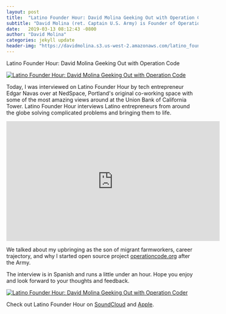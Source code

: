 ```yaml
---
layout: post
title:  "Latino Founder Hour: David Molina Geeking Out with Operation Code."
subtitle: "David Molina (ret. Captain U.S. Army) is Founder of Operation Code and self-taught writing the first line of code to petition Congress to expand the New GI Bill to include coding schools, a benefit he couldn’t use after exiting after 12 years in uniform. An entrepreneur, David has built numerous startups, has testified before members of Congress to expand technical education for veterans and spouses, and as a former captain in the Army was recipient of the Lt. Rowan Award, Meritorious Service Medal and Army Commendation Medal."
date:   2019-03-13 08:12:43 -0800
author: "David Molina"
categories: jekyll update
header-img: "https://davidmolina.s3.us-west-2.amazonaws.com/latino_founder_hour_panel.png"
---
```

<span class="caption text-muted" align="center">Latino Founder Hour: David Molina Geeking Out with Operation Code</span>

<a href="#">
    <img src="https://davidmolina.s3.us-west-2.amazonaws.com/latino_founder_hour_podcast.png" alt="Latino Founder Hour: David Molina Geeking Out with Operation Code">
</a>

Today, I was interviewed on Latino Founder Hour by tech entrepreneur Edgar Navas over at NedSpace, Portland's original co-working space with some of the most amazing views around at the Union Bank of California Tower. Latino Founder Hour interviews Latino entrepreneurs from around the globe solving complicated problems and bringing them to life.

<iframe width="560" height="315" src="https://www.youtube.com/embed/dQoQlziTE8M" title="YouTube video player" frameborder="0" allow="accelerometer; autoplay; clipboard-write; encrypted-media; gyroscope; picture-in-picture" allowfullscreen></iframe>

We talked about my upbringing as the son of migrant farmworkers, career trajectory, and why I started open source project [operationcode.org](https://operationcode.org/) after the Army.

The interview is in Spanish and runs a little under an hour. Hope you enjoy and look forward to your thoughts and feedback.

<a href="#">
    <img src="https://davidmolina.s3.us-west-2.amazonaws.com/latino_founder_hour_panel.png" alt="Latino Founder Hour: David Molina Geeking Out with Operation Coder">
</a>

Check out Latino Founder Hour on [SoundCloud](https://soundcloud.com/latinofounderhour) and [Apple](https://podcasts.apple.com/us/podcast/latino-founder-hour/id1442975548).
